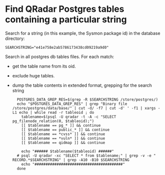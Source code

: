 # Find QRadar Postgres tables containing a particular string

Search for a string (in this example, the Sysmon package id) in the database directory:

    SEARCHSTRING="e41e758e2ab5786173438cd09219a9d0"

Search in all postgres db tables files.
For each match:
- get the table name from its oid.
- exclude huge tables.
- dump the table contents in extended format, grepping for the search string

        POSTGRES_DATA_GREP_RES=$(grep -R $SEARCHSTRING /store/postgres/)
        echo "$POSTGRES_DATA_GREP_RES" | grep "Binary file /store/postgres/data/base/" | cut -d/ -f7 | cut -d' ' -f1 | xargs -L1 echo | while read -r tableoid ; do
          tablename=$(psql -U qradar -t -A -c "SELECT pg_filenode_relation(0, $tableoid);")
          [[ $tablename == pg_* ]] && continue
          [[ $tablename == public_* ]] && continue
          [[ $tablename == *cvss* ]] && continue
          [[ $tablename == *vuln* ]] && continue
          [[ $tablename == qidmap ]] && continue
    
          echo "###### $tablename($tableoid) ######"
        # psql -U qradar -xc "SELECT * from $tablename;" | grep -v -e " RECORD.*$SEARCHSTRING" | grep -A10 -B10 $SEARCHSTRING
          echo "########################################"
        done
